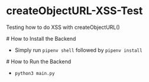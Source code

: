 # createObjectURL-XSS-Test
Testing how to do XSS with createObjectURL()


# How to Install the Backend
- Simply run `pipenv shell` followed by `pipenv install`

# How to Run the Backend
- `python3 main.py`